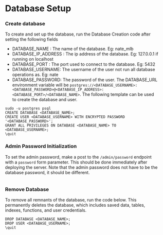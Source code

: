# Database Setup

### Create database
To create and set up the database, run the Database Creation code after setting the following fields
* DATABASE_NAME : The name of the database.  Eg: nate_mlb
* DATABASE_IP_ADDRESS : The ip address of the database.  Eg: 127.0.0.1 if running on localhost
* DATABASE_PORT : The port used to connect to the database.  Eg: 5432
* DATABASE_USERNAME: The username of the user not run all database operations as.  Eg: nate
* DATABASE_PASSWORD: The password of the user.
The DATABASE_URL environment variable will be `postgres://<DATABASE_USERNAME>:<DATABASE_PASSWORD>@<DATABASE_IP_ADDRESS>:<DATABASE_PORT>/<DATABASE_NAME>`.
The following template can be used to create the database and user.
```
sudo -u postgres psql
CREATE DATABASE <DATABASE_NAME>;
CREATE USER <DATABASE_USERNAME> WITH ENCRYPTED PASSWORD '<DATABASE_PASSWORD>';
GRANT ALL PRIVILEGES ON DATABASE <DATABASE_NAME> TO <DATABASE_USERNAME>;
\quit
```


### Admin Password Initialization
To set the admin password, make a post to the `/admin/password` endpoint with a `password` form parameter.  This should be done immediately after deploying the server.  Note that the admin password does not have to be the database password, it should be different.
```curl -X POST -d 'password=<ADMIN_PASSWORD>' http://<SERVER_HOST:<SERVER_PORT>/admin/password
```

### Remove Database
To remove all remnants of the database, run the code below.  This permanently deletes the database, which includes saved data, tables, indexes, functions, and user credentials.
```sudo -u postgres psql
DROP DATABASE <DATABASE_NAME>;
DROP USER <DATABASE_USERNAME>;
\quit
```
